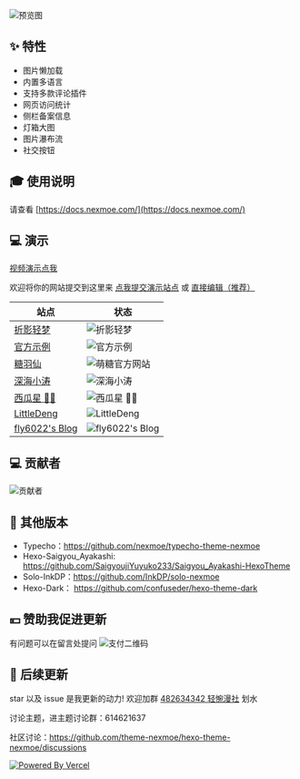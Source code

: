 
![预览图](cover.png)

## ✨ 特性
 - 图片懒加载
 - 内置多语言
 - 支持多款评论插件
 - 网页访问统计
 - 侧栏备案信息
 - 灯箱大图
 - 图片瀑布流
 - 社交按钮

## 🎓 使用说明
请查看 [https://docs.nexmoe.com/](https://docs.nexmoe.com/)

## 💻 演示

[视频演示点我](https://www.bilibili.com/video/BV1Gv411J79T)

欢迎将你的网站提交到这里来 [点我提交演示站点](https://github.com/theme-nexmoe/hexo-theme-nexmoe/discussions/145) 或 [直接编辑（推荐）](https://github.com/theme-nexmoe/hexo-theme-nexmoe/edit/master/README.md)

| 站点                                  | 状态                                                         |
| ------------------------------------- | ------------------------------------------------------------ |
| [折影轻梦](https://nexmoe.com/)       | ![折影轻梦](https://img.shields.io/website?url=https://nexmoe.com/) |
| [官方示例](https://hexo-theme-nexmoe-example.vercel.app/)   | ![官方示例](https://img.shields.io/website?url=https://hexo-theme-nexmoe-example.vercel.app/)  |
| [糖羽仙](https://www.tangyuxian.com/) | ![萌糖官方网站](https://img.shields.io/website?url=https://www.tangyuxian.com/)  |
| [深海小涛](https://hexo.xtaolink.cn/) | ![深海小涛](https://img.shields.io/website?url=https://hexo.xtaolink.cn/)  |
| [西瓜星 🍉✨](https://suikastar.com/)   | ![西瓜星 🍉✨](https://img.shields.io/website?url=https://suikastar.com/)  |
| [LittleDeng](https://lde.ng/)   | ![LittleDeng](https://img.shields.io/website?url=https://lde.ng/)  |
| [fly6022's Blog](https://blog.fly6022.fun)   | ![fly6022's Blog](https://img.shields.io/website?url=https://blog.fly6022.fun)  |

## 💻 贡献者

![贡献者](https://opencollective.com/hexo-theme-nexmoe/contributors.svg?width=890&button=false)

## 🎇 其他版本

 - Typecho：https://github.com/nexmoe/typecho-theme-nexmoe
 - Hexo-Saigyou_Ayakashi: https://github.com/SaigyoujiYuyuko233/Saigyou_Ayakashi-HexoTheme
 - Solo-InkDP：https://github.com/InkDP/solo-nexmoe
 - Hexo-Dark： https://github.com/confuseder/hexo-theme-dark

## 💴 赞助我促进更新
有问题可以在留言处提问
![支付二维码](https://i.dawnlab.me/ee0093ead3ca8145522ba766c3f9a0ee.png)

## 🍻 后续更新
star 以及 issue 是我更新的动力!
欢迎加群 [482634342 轻惋漫社](https://jq.qq.com/?_wv=1027&k=5CfKHun) 划水

讨论主题，进主题讨论群：614621637

社区讨论：https://github.com/theme-nexmoe/hexo-theme-nexmoe/discussions
     
[![Powered By Vercel](https://www.datocms-assets.com/31049/1618983297-powered-by-vercel.svg "Powered By Vercel")](https://vercel.com/?utm_source=theme-nexmoe&utm_campaign=oss "Powered By Vercel")
